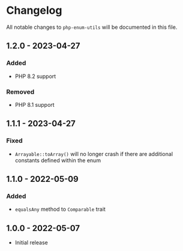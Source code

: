 # Changelog

All notable changes to `php-enum-utils` will be documented in this file.

## 1.2.0 - 2023-04-27

### Added

- PHP 8.2 support

### Removed

- PHP 8.1 support

## 1.1.1 - 2023-04-27

### Fixed

- `Arrayable::toArray()` will no longer crash if there are additional constants defined within the enum

## 1.1.0 - 2022-05-09

### Added

- `equalsAny` method to `Comparable` trait

## 1.0.0 - 2022-05-07

- Initial release
